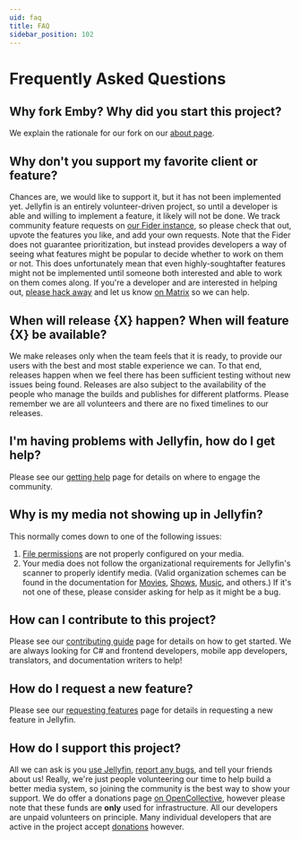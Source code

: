 ```yaml
---
uid: faq
title: FAQ
sidebar_position: 102
---
```


# Frequently Asked Questions

## Why fork Emby? Why did you start this project?

We explain the rationale for our fork on our [about page](/docs/general/about).

## Why don't you support my favorite client or feature?

Chances are, we would like to support it, but it has not been implemented yet.
Jellyfin is an entirely volunteer-driven project, so until a developer is able and willing to implement a feature, it likely will not be done.
We track community feature requests on [our Fider instance](https://features.jellyfin.org), so please check that out, upvote the features you like, and add your own requests. Note that the Fider does not guarantee prioritization, but instead provides developers a way of seeing what features might be popular to decide whether to work on them or not. This does unfortunately mean that even highly-soughtafter features might not be implemented until someone both interested and able to work on them comes along.
If you're a developer and are interested in helping out, [please hack away](/docs/general/contributing) and let us know [on Matrix](/docs/general/getting-help) so we can help.

## When will release \{X} happen? When will feature \{X} be available?

We make releases only when the team feels that it is ready, to provide our users with the best and most stable experience we can.
To that end, releases happen when we feel there has been sufficient testing without new issues being found.
Releases are also subject to the availability of the people who manage the builds and publishes for different platforms. Please remember we are all volunteers and there are no fixed timelines to our releases.

## I'm having problems with Jellyfin, how do I get help?

Please see our [getting help](/docs/general/getting-help) page for details on where to engage the community.

## Why is my media not showing up in Jellyfin?

This normally comes down to one of the following issues:

1. [File permissions](https://wikipedia.org/wiki/File-system_permissions) are not properly configured on your media.
2. Your media does not follow the organizational requirements for Jellyfin's scanner to properly identify media. (Valid organization schemes can be found in the documentation for [Movies](/docs/general/media/libraries/movies), [Shows](/docs/general/media/libraries/shows), [Music](/docs/general/media/libraries/music), and others.)
   If it's not one of these, please consider asking for help as it might be a bug.

## How can I contribute to this project?

Please see our [contributing guide](/docs/general/contributing) page for details on how to get started.
We are always looking for C# and frontend developers, mobile app developers, translators, and documentation writers to help!

## How do I request a new feature?

Please see our [requesting features](/docs/general/contributing/issues#requesting-features) page for details in requesting a new feature in Jellyfin.

## How do I support this project?

All we can ask is you [use Jellyfin](/docs/general/installation), [report any bugs](/docs/general/contributing/issues#reporting-bugs), and tell your friends about us!
Really, we're just people volunteering our time to help build a better media system, so joining the community is the best way to show your support.
We do offer a donations page [on OpenCollective](https://opencollective.com/jellyfin), however please note that these funds are **only** used for infrastructure. All our developers are unpaid volunteers on principle. Many individual developers that are active in the project accept [donations](/docs/general/contributing/direct-donations.mdx) however.
